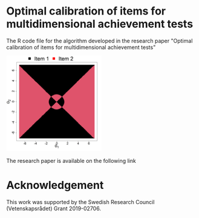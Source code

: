 # Optimal calibration of items for multidimensional achievement tests


The R code file for the algorithm developed in the research paper "Optimal calibration of items for multidimensional
achievement tests"

<img src="Exp1.png" width="50%" />

The research paper is available on the following link


# Acknowledgement
This work was supported by the Swedish Research Council (Vetenskapsrådet) Grant 2019-02706.
